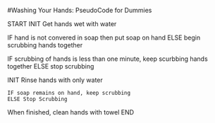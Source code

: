 #Washing Your Hands: PseudoCode for Dummies

START
  INIT Get hands wet with water
  
  IF hand is not convered in soap
    then put soap on hand
  ELSE begin scrubbing hands together

  IF scrubbing of hands is less than one minute,
    keep scurbbing hands together
  ELSE stop scrubbing
  
  INIT Rinse hands with only water
  
    IF soap remains on hand, keep scrubbing
    ELSE Stop Scrubbing
    
  When finished, clean hands with towel
END



